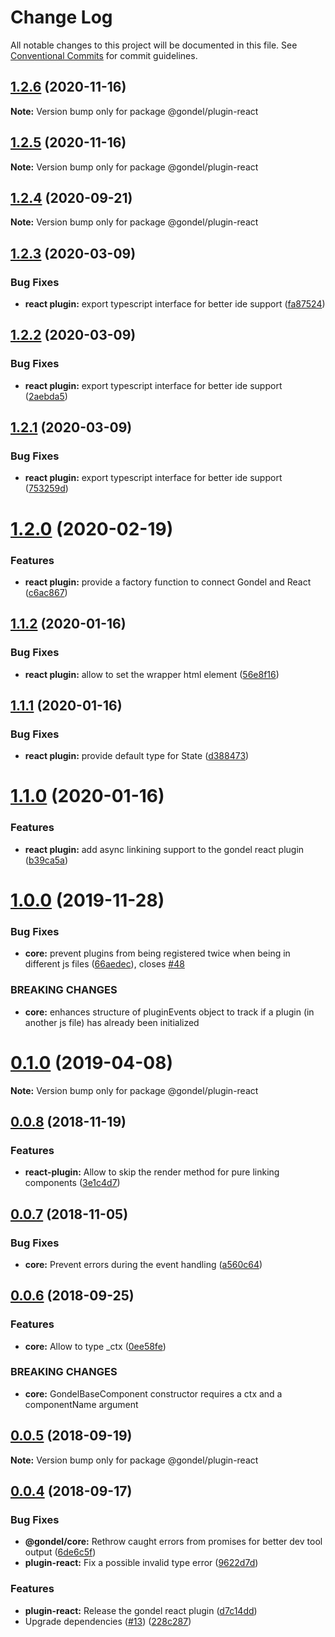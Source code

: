 # Change Log

All notable changes to this project will be documented in this file.
See [Conventional Commits](https://conventionalcommits.org) for commit guidelines.

## [1.2.6](https://github.com/namics/gondel/compare/v1.2.5...v1.2.6) (2020-11-16)

**Note:** Version bump only for package @gondel/plugin-react





## [1.2.5](https://github.com/namics/gondel/compare/v1.2.4...v1.2.5) (2020-11-16)

**Note:** Version bump only for package @gondel/plugin-react





## [1.2.4](https://github.com/namics/gondel/compare/v1.2.3...v1.2.4) (2020-09-21)

**Note:** Version bump only for package @gondel/plugin-react





## [1.2.3](https://github.com/namics/gondel/compare/v1.2.2...v1.2.3) (2020-03-09)


### Bug Fixes

* **react plugin:** export typescript interface for better ide support ([fa87524](https://github.com/namics/gondel/commit/fa875240eb64d76bdcbb3427d27b10f4323ffc31))





## [1.2.2](https://github.com/namics/gondel/compare/v1.2.1...v1.2.2) (2020-03-09)


### Bug Fixes

* **react plugin:** export typescript interface for better ide support ([2aebda5](https://github.com/namics/gondel/commit/2aebda56160bbd5d831c9ca5137731d1ec2d035b))





## [1.2.1](https://github.com/namics/gondel/compare/v1.2.0...v1.2.1) (2020-03-09)


### Bug Fixes

* **react plugin:** export typescript interface for better ide support ([753259d](https://github.com/namics/gondel/commit/753259d45dbdf99c966bab937156db3a9ffae43d))





# [1.2.0](https://github.com/namics/gondel/compare/v1.1.2...v1.2.0) (2020-02-19)


### Features

* **react plugin:** provide a factory function to connect Gondel and React ([c6ac867](https://github.com/namics/gondel/commit/c6ac867ad9841f09d90dda18a9fbb77fb83f6dce))





## [1.1.2](https://github.com/namics/gondel/compare/v1.1.1...v1.1.2) (2020-01-16)


### Bug Fixes

* **react plugin:** allow to set the wrapper html element ([56e8f16](https://github.com/namics/gondel/commit/56e8f16))





## [1.1.1](https://github.com/namics/gondel/compare/v1.1.0...v1.1.1) (2020-01-16)


### Bug Fixes

* **react plugin:** provide default type for State ([d388473](https://github.com/namics/gondel/commit/d388473))





# [1.1.0](https://github.com/namics/gondel/compare/v1.0.0...v1.1.0) (2020-01-16)


### Features

* **react plugin:** add async linkining support to the gondel react plugin ([b39ca5a](https://github.com/namics/gondel/commit/b39ca5a))





# [1.0.0](https://github.com/namics/gondel/compare/v0.1.0...v1.0.0) (2019-11-28)


### Bug Fixes

* **core:** prevent plugins from being registered twice when being in different js files ([66aedec](https://github.com/namics/gondel/commit/66aedec)), closes [#48](https://github.com/namics/gondel/issues/48)


### BREAKING CHANGES

* **core:** enhances structure of pluginEvents object to track if a plugin (in another js file) has already been initialized





# [0.1.0](https://github.com/namics/gondel/compare/v0.0.8...v0.1.0) (2019-04-08)

**Note:** Version bump only for package @gondel/plugin-react





## [0.0.8](https://github.com/namics/gondel/compare/v0.0.7...v0.0.8) (2018-11-19)


### Features

* **react-plugin:** Allow to skip the render method for pure linking components ([3e1c4d7](https://github.com/namics/gondel/commit/3e1c4d7))





## [0.0.7](https://github.com/namics/gondel/compare/v0.0.6...v0.0.7) (2018-11-05)


### Bug Fixes

* **core:** Prevent errors during the event handling ([a560c64](https://github.com/namics/gondel/commit/a560c64))





<a name="0.0.6"></a>
## [0.0.6](https://github.com/namics/gondel/compare/v0.0.5...v0.0.6) (2018-09-25)


### Features

* **core:** Allow to type _ctx ([0ee58fe](https://github.com/namics/gondel/commit/0ee58fe))


### BREAKING CHANGES

* **core:** GondelBaseComponent constructor requires a ctx and a componentName argument





<a name="0.0.5"></a>
## [0.0.5](https://github.com/namics/gondel/compare/v0.0.4...v0.0.5) (2018-09-19)

**Note:** Version bump only for package @gondel/plugin-react





<a name="0.0.4"></a>
## [0.0.4](https://github.com/namics/gondel/compare/v0.0.1...v0.0.4) (2018-09-17)


### Bug Fixes

* **@gondel/core:** Rethrow caught errors from promises for better dev tool output ([6de6c5f](https://github.com/namics/gondel/commit/6de6c5f))
* **plugin-react:** Fix a possible invalid type error ([9622d7d](https://github.com/namics/gondel/commit/9622d7d))


### Features

* **plugin-react:** Release the gondel react plugin ([d7c14dd](https://github.com/namics/gondel/commit/d7c14dd))
* Upgrade dependencies ([#13](https://github.com/namics/gondel/issues/13)) ([228c287](https://github.com/namics/gondel/commit/228c287))
